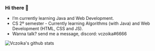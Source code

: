 ### Hi there 👋

- I’m currently learning Java and Web Development.  
- CS 2º semester - Currently learning Algorithms (with Java) and Web Development (HTML, CSS and JS).  
- Wanna talk? send me a message, discord: vczoika#6666  

![Vczoika's github stats](https://github-readme-stats.vercel.app/api?username=vczoika&show_icons=true&theme=buefy)


